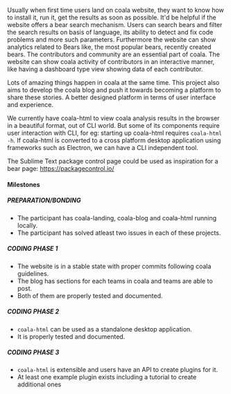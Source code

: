 Usually when first time users land on coala website, they want to know how
to install it, run it, get the results as soon as possible.
It'd be helpful if the website offers a bear search mechanism.
Users can search bears and filter the search results on basis of language,
its ability to detect and fix code problems and more such parameters.
Furthermore the website can show analytics related to Bears like, the most
popular bears, recently created bears.
The contributors and community are an essential part of coala.
The website can show coala activity of contributors in an interactive manner,
like having a dashboard type view showing data of each contributor.

Lots of amazing things happen in coala at the same time.
This project also aims to develop the coala blog and push it towards becoming
a platform to share these stories.
A better designed platform in terms of user interface and experience.

We currently have coala-html to view coala analysis results in the browser
in a beautiful format, out of CLI world.
But some of its components require user interaction with CLI, for eg: starting
up coala-html requires `coala-html -h`.
If coala-html is converted to a cross platform desktop application using
frameworks such as Electron, we can have a CLI independent tool.

The Sublime Text package control page could be used as inspiration for a
bear page: <https://packagecontrol.io/>

#### Milestones

##### PREPARATION/BONDING

* The participant has coala-landing, coala-blog and coala-html running locally.
* The participant has solved atleast two issues in each of these projects.

##### CODING PHASE 1

* The website is in a stable state with proper commits following coala
  guidelines.
* The blog has sections for each teams in coala and teams are able to post.
* Both of them are properly tested and documented.

##### CODING PHASE 2

* `coala-html` can be used as a standalone desktop application.
* It is properly tested and documented.

##### CODING PHASE 3

* `coala-html` is extensible and users have an API to create plugins
  for it.
* At least one example plugin exists including a tutorial to create additional
  ones

